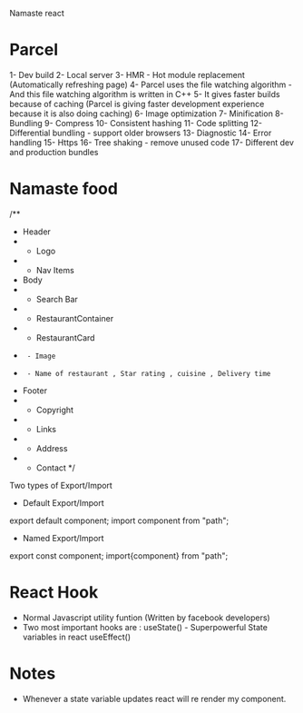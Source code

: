 Namaste react




# Parcel
1- Dev build 
2- Local server
3- HMR - Hot module replacement (Automatically refreshing page)
4- Parcel uses the file watching algorithm - And this file watching algorithm is written in C++
5- It gives faster builds because of caching (Parcel is giving faster development experience because it is also doing caching)
6- Image optimization
7- Minification
8- Bundling 
9- Compress
10- Consistent hashing
11- Code splitting 
12- Differential bundling - support older browsers
13- Diagnostic
14- Error handling
15- Https
16- Tree shaking - remove unused code
17- Different dev and production bundles


# Namaste food
/**
 * Header
 *  - Logo
 *  - Nav Items
 * Body
 *  - Search Bar
 *  - RestaurantContainer
 *    - RestaurantCard
 *      - Image
 *      - Name of restaurant , Star rating , cuisine , Delivery time
 * Footer
 *  - Copyright
 *  - Links
 *  - Address
 *  - Contact
 */


 Two types of Export/Import

 - Default Export/Import

 export default component;
 import component from "path";

 - Named Export/Import

 export const component;
 import{component} from "path";

 # React Hook 
- Normal Javascript utility funtion (Written by facebook developers)
- Two most important hooks are : 
useState() - Superpowerful State variables in react
useEffect()

# Notes
- Whenever a state variable updates react will re render my component.
